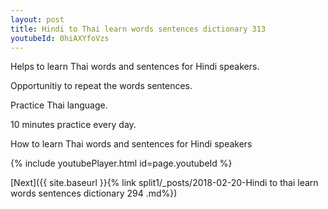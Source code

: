 ```yaml
---
layout: post
title: Hindi to Thai learn words sentences dictionary 313 
youtubeId: 0hiAXYfoVzs
---
```

 
 
Helps to learn Thai words and sentences for Hindi speakers.

Opportunitiy to repeat the words sentences. 

Practice Thai language. 
 
10 minutes practice every day. 
 
How to learn Thai words and sentences for Hindi speakers 
 
{% include youtubePlayer.html id=page.youtubeId %}
 
 
[Next]({{ site.baseurl }}{% link  split1/_posts/2018-02-20-Hindi to thai learn words sentences dictionary 294 .md%})
 
